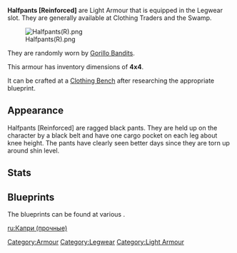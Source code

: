 **Halfpants \[Reinforced\]** are Light Armour that is equipped in the
Legwear slot. They are generally available at Clothing Traders and the
Swamp.

<figure>
<img src="Halfpants(R).png" title="Halfpants(R).png" />
<figcaption>Halfpants(R).png</figcaption>
</figure>

They are randomly worn by [Gorillo Bandits](Gorillo_Bandit.md "wikilink").

This armour has inventory dimensions of **4x4**.

It can be crafted at a [Clothing Bench](Clothing_Bench.md "wikilink") after
researching the appropriate blueprint.

## Appearance

Halfpants \[Reinforced\] are ragged black pants. They are held up on the
character by a black belt and have one cargo pocket on each leg about
knee height. The pants have clearly seen better days since they are torn
up around shin level.

## Stats

## Blueprints

The blueprints can be found at various [](Clothing_Trader.md).

[ru:Капри (прочные)](ru:Капри_(прочные) "wikilink")

[Category:Armour](Category:Armour "wikilink")
[Category:Legwear](Category:Legwear "wikilink") [Category:Light
Armour](Category:Light_Armour "wikilink")